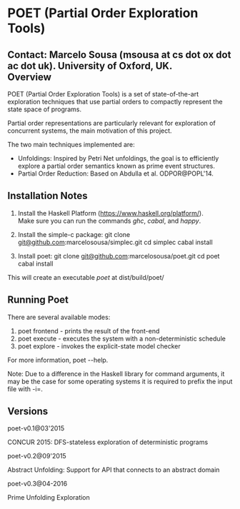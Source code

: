POET (Partial Order Exploration Tools)
======

Contact: Marcelo Sousa (msousa at cs dot ox dot ac dot uk). University of Oxford, UK.  
Overview
-------------------------------------------------

POET (Partial Order Exploration Tools) is a 
set of state-of-the-art exploration techniques
that use partial orders to compactly
represent the state space of programs.

Partial order representations are particularly
relevant for exploration of concurrent systems, 
the main motivation of this project.

The two main techniques implemented are:
 - Unfoldings:
   Inspired by Petri Net unfoldings, the goal
   is to efficiently explore a partial order 
   semantics known as prime event structures.
 - Partial Order Reduction:
   Based on Abdulla et al. ODPOR@POPL'14.

Installation Notes
-------------------

1. Install the Haskell Platform (https://www.haskell.org/platform/).  
  Make sure you can run the commands *ghc*, *cabal*, and *happy*.
   
2. Install the simple-c package:
   git clone git@github.com:marcelosousa/simplec.git
   cd simplec
   cabal install
3. Install poet:
   git clone git@github.com:marcelosousa/poet.git
   cd poet
   cabal install
  
This will create an executable *poet* at dist/build/poet/

Running Poet
-------------
  
  There are several available modes:
   1. poet frontend - prints the result of the front-end
   2. poet execute  - executes the system with a non-deterministic schedule
   3. poet explore  - invokes the explicit-state model checker
   
  For more information, poet --help.
  
Note:
 Due to a difference in the Haskell library for command arguments, 
 it may be the case for some operating systems it is required to prefix
 the input file with -i=.
 
Versions
---------

poet-v0.1@03'2015

 CONCUR 2015: DFS-stateless exploration of deterministic programs

poet-v0.2@09'2015
 
 Abstract Unfolding: Support for API that connects to an abstract domain
 
poet-v0.3@04-2016

 Prime Unfolding Exploration
